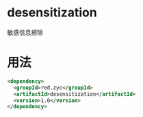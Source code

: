 # desensitization
敏感信息擦除

# 用法
```xml
<dependency>
  <groupId>red.zyc</groupId>
  <artifactId>desensitization</artifactId>
  <version>1.0</version>
</dependency>
```
